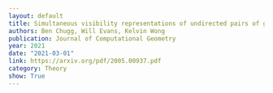 ```yaml
---
layout: default 
title: Simultaneous visibility representations of undirected pairs of graphs 
authors: Ben Chugg, Will Evans, Kelvin Wong 
publication: Journal of Computational Geometry
year: 2021 
date: "2021-03-01"
link: https://arxiv.org/pdf/2005.00937.pdf
category: Theory
show: True
---
```

